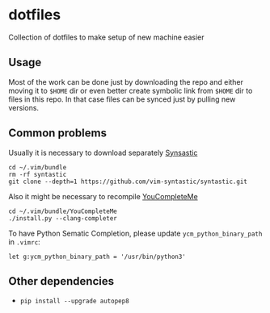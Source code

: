 # dotfiles

Collection of dotfiles to make setup of new machine easier

## Usage

Most of the work can be done just by downloading the repo and either moving it
to `$HOME` dir or even better create symbolic link from `$HOME` dir to files in
this repo. In that case files can be synced just by pulling new versions.

## Common problems

Usually it is necessary to download separately
[Synsastic](https://github.com/vim-syntastic/syntastic)
```
cd ~/.vim/bundle
rm -rf syntastic
git clone --depth=1 https://github.com/vim-syntastic/syntastic.git
```
Also it might be necessary to recompile
[YouCompleteMe](http://valloric.github.io/YouCompleteMe/#installation)
```
cd ~/.vim/bundle/YouCompleteMe
./install.py --clang-completer
```
To have Python Sematic Completion, please update `ycm_python_binary_path` in
`.vimrc`:
```
let g:ycm_python_binary_path = '/usr/bin/python3'
```

## Other dependencies

* `pip install --upgrade autopep8`
